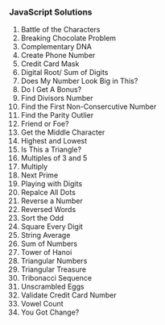 ### JavaScript Solutions

1. Battle of the Characters
2. Breaking Chocolate Problem
3. Complementary DNA
4. Create Phone Number
5. Credit Card Mask
6. Digital Root/ Sum of Digits
7. Does My Number Look Big in This?
8. Do I Get A Bonus?
9. Find Divisors Number
10. Find the First Non-Consercutive Number
11. Find the Parity Outlier
12. Friend or Foe?
13. Get the Middle Character
14. Highest and Lowest
15. Is This a Triangle?
16. Multiples of 3 and 5
17. Multiply
18. Next Prime
19. Playing with Digits
20. Repalce All Dots
21. Reverse a Number
22. Reversed Words
23. Sort the Odd
24. Square Every Digit
25. String Average
26. Sum of Numbers
27. Tower of Hanoi
28. Triangular Numbers
29. Triangular Treasure
30. Tribonacci Sequence
31. Unscrambled Eggs
32. Validate Credit Card Number
33. Vowel Count
34. You Got Change?
